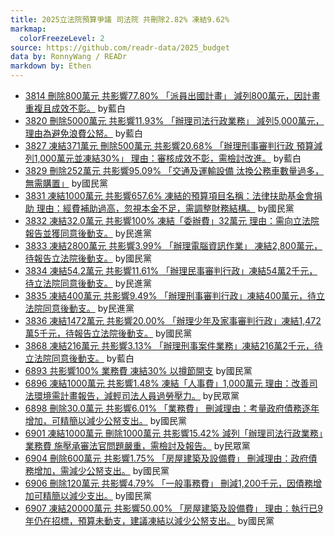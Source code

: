 ```yaml
---
title: 2025立法院預算爭議 司法院 共刪除2.82% 凍結9.62%
markmap:
  colorFreezeLevel: 2
source: https://github.com/readr-data/2025_budget
data by: RonnyWang / READr
markdown by: Ethen
---
```

- [3814 刪除800萬元 共影響77.80% 「派員出國計畫」 減列800萬元，因計畫重複且成效不彰。](https://ppg.ly.gov.tw/ppg/sittings/2024122014/details?meetingDate=113/12/25&meetingTime=09:00-17:30&departmentCode=null) by藍白
- [3820 刪除5000萬元 共影響11.93% 「辦理司法行政業務」 減列5,000萬元，理由為避免浪費公帑。](https://ppg.ly.gov.tw/ppg/sittings/2024122014/details?meetingDate=113/12/25&meetingTime=09:00-17:30&departmentCode=null) by藍白
- [3827 凍結371萬元 刪除500萬元 共影響20.68% 「辦理刑事審判行政 預算減列1,000萬元並凍結30%」 理由：審核成效不彰，需檢討改進。](https://ppg.ly.gov.tw/ppg/sittings/2024122014/details?meetingDate=113/12/25&meetingTime=09:00-17:30&departmentCode=null) by藍白
- [3829 刪除252萬元 共影響95.09% 「交通及運輸設備 汰換公務車數量過多，無需購置」](https://ppg.ly.gov.tw/ppg/sittings/2024122014/details?meetingDate=113/12/25&meetingTime=09:00-17:30&departmentCode=null) by國民黨
- [3831 凍結1000萬元 共影響657.6% 凍結的預算項目名稱：法律扶助基金會捐助 理由：經費補助過高，忽視本金不足，需調整財務結構。](https://ppg.ly.gov.tw/ppg/sittings/2024122014/details?meetingDate=113/12/25&meetingTime=09:00-17:30&departmentCode=null) by國民黨
- [3832 凍結32.0萬元 共影響100% 凍結「委辦費」32萬元 理由：需向立法院報告並獲同意後動支。](https://ppg.ly.gov.tw/ppg/sittings/2024122014/details?meetingDate=113/12/25&meetingTime=09:00-17:30&departmentCode=null) by民進黨
- [3833 凍結2800萬元 共影響3.99% 「辦理電腦資訊作業」 凍結2,800萬元，待報告立法院後動支。](https://ppg.ly.gov.tw/ppg/sittings/2024122014/details?meetingDate=113/12/25&meetingTime=09:00-17:30&departmentCode=null) by國民黨
- [3834 凍結54.2萬元 共影響11.61% 「辦理民事審判行政」凍結54萬2千元，待立法院同意後動支。](https://ppg.ly.gov.tw/ppg/sittings/2024122014/details?meetingDate=113/12/25&meetingTime=09:00-17:30&departmentCode=null) by民進黨
- [3835 凍結400萬元 共影響9.49% 「辦理刑事審判行政」凍結400萬元，待立法院同意後動支。](https://ppg.ly.gov.tw/ppg/sittings/2024122014/details?meetingDate=113/12/25&meetingTime=09:00-17:30&departmentCode=null) by民進黨
- [3836 凍結1472萬元 共影響20.00% 「辦理少年及家事審判行政」凍結1,472萬5千元，待報告立法院後動支。](https://ppg.ly.gov.tw/ppg/sittings/2024122014/details?meetingDate=113/12/25&meetingTime=09:00-17:30&departmentCode=null) by國民黨
- [3868 凍結216萬元 共影響3.13% 「辦理刑事案件業務」凍結216萬2千元，待立法院同意後動支。](https://ppg.ly.gov.tw/ppg/sittings/2024122014/details?meetingDate=113/12/25&meetingTime=09:00-17:30&departmentCode=null) by藍白
- [6893 共影響100% 業務費 凍結30% 以撙節開支](https://ppg.ly.gov.tw/ppg/sittings/2025011544/details?meetingDate=114/01/20&meetingTime=&departmentCode=null) by國民黨
- [6896 凍結1000萬元 共影響1.48% 凍結「人事費」1,000萬元 理由：改善司法環境需計畫報告，減輕司法人員過勞壓力。](https://ppg.ly.gov.tw/ppg/sittings/2025011544/details?meetingDate=114/01/20&meetingTime=&departmentCode=null) by民眾黨
- [6898 刪除30.0萬元 共影響6.01% 「業務費」 刪減理由：考量政府債務逐年增加，可精簡以減少公帑支出。](https://ppg.ly.gov.tw/ppg/sittings/2025011544/details?meetingDate=114/01/20&meetingTime=&departmentCode=null) by國民黨
- [6901 凍結1000萬元 刪除1000萬元 共影響15.42% 減列「辦理司法行政業務」業務費 施壓承審法官問題嚴重，需檢討及報告。](https://ppg.ly.gov.tw/ppg/sittings/2025011544/details?meetingDate=114/01/20&meetingTime=&departmentCode=null) by民眾黨
- [6904 刪除600萬元 共影響1.75% 「房屋建築及設備費」 刪減理由：政府債務增加，需減少公帑支出。](https://ppg.ly.gov.tw/ppg/sittings/2025011544/details?meetingDate=114/01/20&meetingTime=&departmentCode=null) by國民黨
- [6906 刪除120萬元 共影響4.79% 「一般事務費」 刪減1,200千元，因債務增加可精簡以減少支出。](https://ppg.ly.gov.tw/ppg/sittings/2025011544/details?meetingDate=114/01/20&meetingTime=&departmentCode=null) by國民黨
- [6907 凍結20000萬元 共影響50.00% 「房屋建築及設備費」 理由：執行已9年仍在招標，預算未動支，建議凍結以減少公帑支出。](https://ppg.ly.gov.tw/ppg/sittings/2025011544/details?meetingDate=114/01/20&meetingTime=&departmentCode=null) by國民黨
